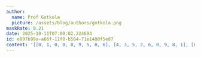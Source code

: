 ```yaml
---
author:
  name: Prof Gotkola
  picture: /assets/blog/authors/gotkola.png
maskRate: 0.21
date: 2025-10-11T07:00:02.224604
id: e897b99a-a66f-11f0-b564-71e1480f5e87
content: '[[0, 1, 0, 0, 8, 9, 5, 0, 6], [4, 3, 5, 2, 6, 0, 9, 8, 1], [6, 0, 9, 5, 0, 4, 3, 2, 0], [1, 2, 8, 6, 3, 0, 7, 9, 4], [3, 9, 0, 1, 7, 8, 2, 6, 5], [5, 7, 6, 9, 4, 2, 0, 1, 3], [9, 5, 1, 4, 2, 0, 6, 7, 8], [2, 6, 0, 8, 0, 1, 4, 3, 9], [8, 4, 3, 0, 9, 0, 0, 5, 2]]'
---
```


